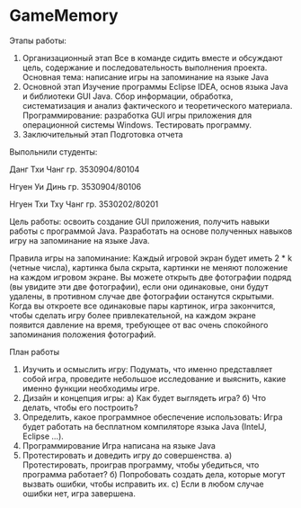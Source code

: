 # GameMemory
Этапы работы:
1. Организационный этап
	Все в команде сидить вместе и обсуждают цель, содержание и последовательность выполнения проекта.
	Основная тема: написание игры на запоминание на языке Java	
2. Основной этап
	Изучение программы Eclipse IDEA, основ языка Java и библиотеки GUI Java.
	Сбор информации, обработка, систематизация и анализ фактического и теоретического материала. 
	Программирование: разработка GUI игры приложения для операционной системы Windows.
	Тестировать программу. 
3. Заключительный этап
	Подготовка отчета

Выпольнили студенты:

Данг Тхи Чанг  гр. 3530904/80104

Нгуен Уи Динь гр. 3530904/80106

Нгуен Тхи Тху Чанг  гр. 3530202/80201

Цель работы: освоить создание GUI приложения, получить навыки работы с программой Java.
Разработать на основе полученных навыков игру на запоминание на языке Java.

Правила игры на запоминание:
Каждый игровой экран будет иметь 2 * k (четные числа), картинка была скрыта, картинки не меняют положение на каждом игровом экране. Вы можете открыть две фотографии подряд (вы увидите эти две фотографии), если они одинаковые, они будут удалены, в противном случае две фотографии останутся скрытыми.
Когда вы откроете все одинаковые пары картинок, игра закончится, чтобы сделать игру более привлекательной, на каждом экране появится давление на время, требующее от вас очень спокойного запоминания положения фотографий.

План работы
1.	 Изучить и осмыслить игру:
Подумать, что именно представляет собой игра, проведите небольшое исследование и выяснить, какие именно функции необходимы игре.
2.	Дизайн и концепция игры:
а) Как будет выглядеть игра?
б) Что делать, чтобы его построить?
3.	Определить, какое программное обеспечение использовать:
Игра будет работать на бесплатном компиляторе языка Java (IntelJ, Eclipse ...).
4.	Программирование
Игра написана на языке Java
5.	Протестировать и доведить игру до совершенства.
а) Протестировать, проиграв программу, чтобы убедиться, что программа работает?
б) Попробовать создать дела, которые могут вызвать ошибки, чтобы исправить их.
c) Если в любом случае ошибки нет, игра завершена.
